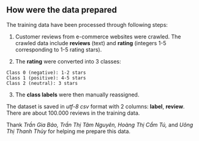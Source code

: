 ## How were the data prepared
The training data have been processed through following steps:

  1. Customer reviews from e-commerce websites were crawled. The crawled data include **reviews** (text) and **rating** (integers 1-5 corresponding to 1-5 rating stars).
  
  2. The **rating** were converted into 3 classes:
  
    Class 0 (negative): 1-2 stars
    Class 1 (positive): 4-5 stars
    Class 2 (neutral): 3 stars
   
  3. The **class labels** were then manually reassigned. 

The dataset is saved in *utf-8 csv* format with 2 columns: **label**, **review**. There are about 100.000 reviews in the training data.

Thank *Trần Gia Bảo, Trần Thị Tâm Nguyên, Hoàng Thị Cẩm Tú,* and *Uông Thị Thanh Thủy* for helping me prepare this data.




